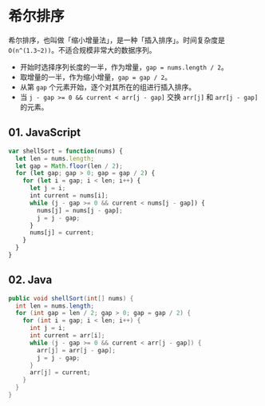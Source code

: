 # 希尔排序

希尔排序，也叫做「缩小增量法」，是一种「插入排序」。时间复杂度是 `O(n^(1.3~2))`。不适合规模非常大的数据序列。

- 开始时选择序列长度的一半，作为增量，`gap = nums.length / 2`。
- 取增量的一半，作为缩小增量，`gap = gap / 2`。
- 从第 `gap` 个元素开始，逐个对其所在的组进行插入排序。
- 当 `j - gap >= 0 && current < arr[j - gap]` 交换 `arr[j]` 和 `arr[j - gap]` 的元素。

## 01. JavaScript
```js
var shellSort = function(nums) {
  let len = nums.length;
  let gap = Math.floor(len / 2);
  for (let gap; gap > 0; gap = gap / 2) {
    for (let i = gap; i < len; i++) {
      let j = i;
      int current = nums[i];
      while (j - gap >= 0 && current < nums[j - gap]) {
        nums[j] = nums[j - gap];
        j = j - gap;
      }
      nums[j] = current;
    }
  }
}
```

## 02. Java
```java
public void shellSort(int[] nums) {
  int len = nums.length;
  for (int gap = len / 2; gap > 0; gap = gap / 2) {
    for (int i = gap; i < len; i++) {
      int j = i;
      int current = arr[i];
      while (j - gap >= 0 && current < arr[j - gap]) {
        arr[j] = arr[j - gap];
        j = j - gap; 
      }
      arr[j] = current;
    }
  }
}
```